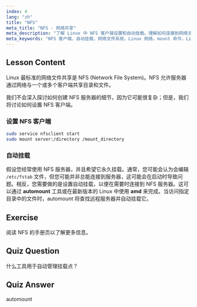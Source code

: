 ```yaml
---
index: 4
lang: "zh"
title: "NFS"
meta_title: "NFS - 网络共享"
meta_description: "了解 Linux 中 NFS 客户端设置和自动挂载。理解如何连接到网络文件共享以及如何使用自动挂载实现无缝访问。"
meta_keywords: "NFS 客户端，自动挂载，网络文件系统，Linux 网络，mount 命令，Linux 教程，初学者"
---
```


## Lesson Content

Linux 最标准的网络文件共享是 NFS (Network File System)。NFS 允许服务器通过网络与一个或多个客户端共享目录和文件。

我们不会深入探讨如何创建 NFS 服务器的细节，因为它可能很复杂；但是，我们将讨论如何设置 NFS 客户端。

### 设置 NFS 客户端

```bash
sudo service nfsclient start
sudo mount server:/directory /mount_directory
```

### 自动挂载

假设您经常使用 NFS 服务器，并且希望它永久挂载。通常，您可能会认为会编辑 `/etc/fstab` 文件，但您可能并非总能连接到服务器，这可能会在启动时导致问题。相反，您需要做的是设置自动挂载，以便在需要时连接到 NFS 服务器。这可以通过 **automount** 工具或在最新版本的 Linux 中使用 **amd** 来完成。当访问指定目录中的文件时，automount 将查找远程服务器并自动挂载它。

## Exercise

阅读 NFS 的手册页以了解更多信息。

## Quiz Question

什么工具用于自动管理挂载点？

## Quiz Answer

automount

